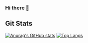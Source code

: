 ### Hi there 👋

## Git Stats

[![Anurag's GitHub stats](https://github-readme-stats.vercel.app/api?username=jipark7937&theme=vision-friendly-dark)](https://github.com/anuraghazra/github-readme-stats)
[![Top Langs](https://github-readme-stats.vercel.app/api/top-langs/?username=jipark7937&theme=vision-friendly-dark)](https://github.com/anuraghazra/github-readme-stats)
